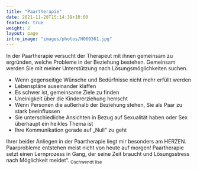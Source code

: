 ```yaml
---
title: "Paartherapie"
date: 2021-11-28T15:14:39+10:00
featured: true
weight: 2
layout: page
intro_image: "images/photos/H060361.jpg"
---
```

In der Paartherapie versucht der Therapeut mit ihnen gemeinsam zu ergründen, welche Probleme in der Beziehung bestehen. Gemeinsam werden Sie mit meiner Unterstützung nach Lösungsmöglichkeiten suchen.

* Wenn gegenseitige Wünsche und Bedürfnisse nicht mehr erfüllt werden
* Lebenspläne auseinander klaffen
* Es schwer ist, gemeinsame Ziele zu finden
* Uneinigkeit über die Kindererziehung herrscht
* Wenn Personen die außerhalb der Beziehung stehen, Sie als Paar zu stark beeinflussen
* Sie unterschiedliche Ansichten in Bezug auf Sexualität haben oder Sex überhaupt ein heikles Thema ist
* Ihre Kommunikation gerade auf „Null“ zu geht

Ihrer beider Anliegen in der Paartherapie liegt mir besonders am HERZEN. Paarprobleme entstehen meist nicht von heute auf morgen!
Paartherapie setzt einen Lernprozess in Gang, der seine Zeit braucht und Lösungsstress nach Möglichkeit meidet“. <sub>Gschwendt Ilse<sub>